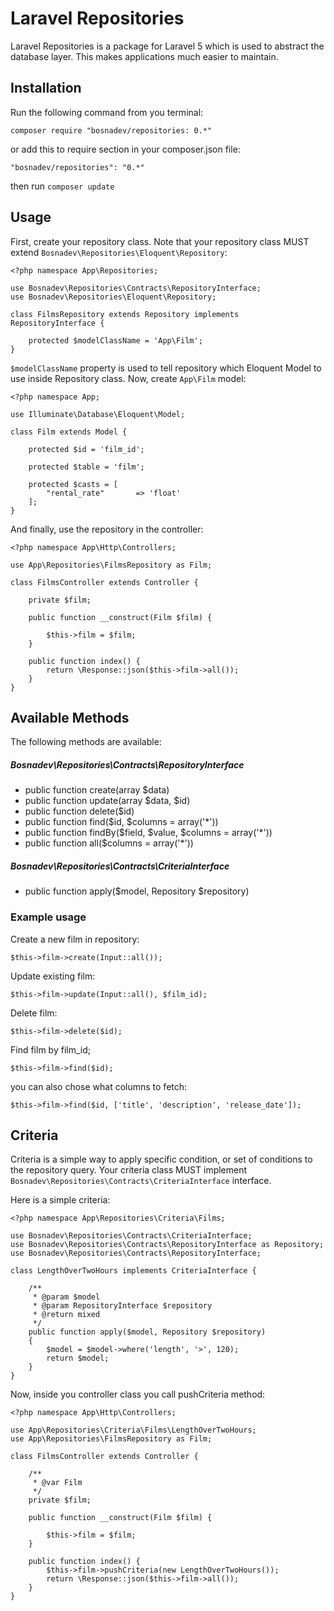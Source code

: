 # Laravel Repositories

Laravel Repositories is a package for Laravel 5 which is used to abstract the database layer. This makes applications much easier to maintain.

## Installation

Run the following command from you terminal:


 ```
 composer require "bosnadev/repositories: 0.*"
 ```
 
or add this to require section in your composer.json file:
 
 ```
 "bosnadev/repositories": "0.*"
 ```
 
then run ```composer update```
 
 
## Usage
 
First, create your repository class. Note that your repository class MUST extend ```Bosnadev\Repositories\Eloquent\Repository```:

    <?php namespace App\Repositories;

    use Bosnadev\Repositories\Contracts\RepositoryInterface;
    use Bosnadev\Repositories\Eloquent\Repository;

    class FilmsRepository extends Repository implements RepositoryInterface {

        protected $modelClassName = 'App\Film';
    }

```$modelClassName``` property is used to tell repository which Eloquent Model to use inside Repository class. Now, create ```App\Film``` model:

    <?php namespace App;
    
    use Illuminate\Database\Eloquent\Model;
    
    class Film extends Model {
    
        protected $id = 'film_id';
    
        protected $table = 'film';
    
        protected $casts = [
            "rental_rate"       => 'float'
        ];
    }
    
And finally, use the repository in the controller:

    <?php namespace App\Http\Controllers;
    
    use App\Repositories\FilmsRepository as Film;
    
    class FilmsController extends Controller {
    
        private $film;
    
        public function __construct(Film $film) {
    
            $this->film = $film;
        }
    
        public function index() {
            return \Response::json($this->film->all());
        }
    }
    

## Available Methods

The following methods are available:

##### Bosnadev\Repositories\Contracts\RepositoryInterface

* public function create(array $data)
* public function update(array $data, $id)
* public function delete($id)
* public function find($id, $columns = array('*'))
* public function findBy($field, $value, $columns = array('*'))
* public function all($columns = array('*'))

##### Bosnadev\Repositories\Contracts\CriteriaInterface

* public function apply($model, Repository $repository)


### Example usage


Create a new film in repository:

    $this->film->create(Input::all());
    
Update existing film:

    $this->film->update(Input::all(), $film_id);
    
Delete film:
    
    $this->film->delete($id);
    
Find film by film_id;

    $this->film->find($id);
    
you can also chose what columns to fetch:
   
    $this->film->find($id, ['title', 'description', 'release_date']);
    
## Criteria

Criteria is a simple way to apply specific condition, or set of conditions to the repository query. Your criteria class MUST implement ```Bosnadev\Repositories\Contracts\CriteriaInterface``` interface.

Here is a simple criteria:

    <?php namespace App\Repositories\Criteria\Films;
    
    use Bosnadev\Repositories\Contracts\CriteriaInterface;
    use Bosnadev\Repositories\Contracts\RepositoryInterface as Repository;
    use Bosnadev\Repositories\Contracts\RepositoryInterface;
    
    class LengthOverTwoHours implements CriteriaInterface {
    
        /**
         * @param $model
         * @param RepositoryInterface $repository
         * @return mixed
         */
        public function apply($model, Repository $repository)
        {
            $model = $model->where('length', '>', 120);
            return $model;
        }
    }
    
Now, inside you controller class you call pushCriteria method:

    <?php namespace App\Http\Controllers;
    
    use App\Repositories\Criteria\Films\LengthOverTwoHours;
    use App\Repositories\FilmsRepository as Film;
    
    class FilmsController extends Controller {
    
        /**
         * @var Film
         */
        private $film;
    
        public function __construct(Film $film) {
    
            $this->film = $film;
        }
    
        public function index() {
            $this->film->pushCriteria(new LengthOverTwoHours());
            return \Response::json($this->film->all());
        }
    }
